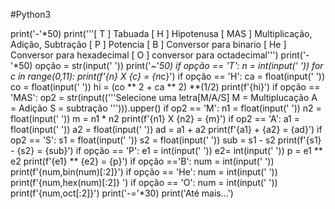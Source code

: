 #Python3

print('-'*50)
print('''[ T ] Tabuada
[ H ] Hipotenusa
[ MAS ] Multiplicação, Adição, Subtração
[ P ] Potencia
[ B ] Conversor para binario
[ He ] Conversor para hexadecimal
[ O ] conversor para octadecimal''')
print('-'*50)
opção = str(input(' '))
print('~'*50)
if opção == 'T':
    n = int(input(' '))
    for c in range(0,11):
        print(f'{n} X {c} = {n*c}')
if opção == 'H':
    ca = float(input(' '))
    co = float(input(' '))
    hi = (co ** 2 + ca ** 2) **(1/2)
    print(f'{hi}')
if opção == 'MAS':
    op2 = str(input(('''Selecione uma letra[M/A/S]
    M = Multiplucação
    A = Adição
    S = subtração
    '''))).upper()
    if op2 == 'M':
        n1 = float(input(' '))
        n2 = float(input(' '))
        m = n1 * n2
        print(f'{n1} X {n2} = {m}')
    if op2 == 'A':
        a1 = float(input(' '))
        a2 = float(input(' '))
        ad = a1 + a2
        print(f'{a1} + {a2} = {ad}')
    if op2 == 'S':
        s1 = float(input(' '))
        s2 = float(input(' '))
        sub = s1 - s2
        print(f'{s1} - {s2} = {sub}')
if opção == 'P':
    e1 = int(input(' '))
    e2= int(input(' '))
    p = e1 ** e2
    print(f'{e1} ** {e2} = {p}')
if opção =='B':
    num = int(input(' '))
    print(f'{num,bin(num)[:2]}')
if opção == 'He':
    num = int(input(' '))
    print(f'{num,hex(num)[:2]} ')
if opção == 'O':
    num = int(input(' '))
    print(f'{num,oct[:2]}')
print('-='*30)
print('Até mais...')

